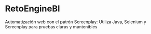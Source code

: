 # RetoEngineBI
Automatización web con el patrón Screenplay: Utiliza Java, Selenium y Screenplay para pruebas claras y mantenibles
